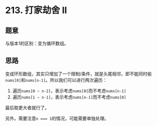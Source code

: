 # 213. 打家劫舍 II

## 题意

与版本1的区别：变为循环数组。

## 思路

变成环形数组，其实只增加了一个限制/条件，就是头尾相邻，即不能同时偷`nums[0]`和`nums[n-1]`。所以我们可以进行两次遍历：

1. 遍历`nums[0 ~ n-2]`，表示考虑`nums[0]`而不考虑`nums[n-1]`
1. 遍历`nums[1 ~ n-1]`，表示考虑`nums[n-1]`而不考虑`nums[0]`

最后取更大者就行了。

另外，需要注意`n === 1`的情况，可能需要单独处理。
